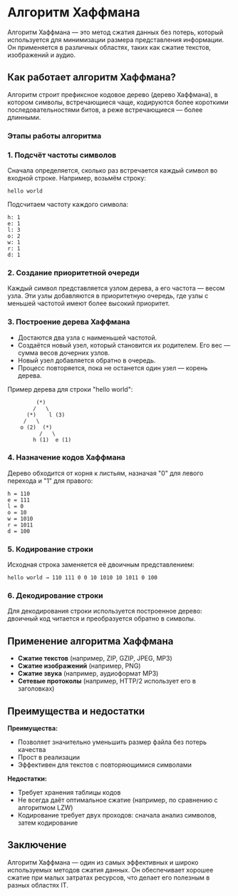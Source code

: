 # Алгоритм Хаффмана

Алгоритм Хаффмана — это метод сжатия данных без потерь, который используется для минимизации размера представления информации. Он применяется в различных областях, таких как сжатие текстов, изображений и аудио.

## Как работает алгоритм Хаффмана?

Алгоритм строит префиксное кодовое дерево (дерево Хаффмана), в котором символы, встречающиеся чаще, кодируются более короткими последовательностями битов, а реже встречающиеся — более длинными.

### Этапы работы алгоритма

### 1. Подсчёт частоты символов

Сначала определяется, сколько раз встречается каждый символ во входной строке. Например, возьмём строку:

```
hello world
```

Подсчитаем частоту каждого символа:

```
h: 1
е: 1
l: 3
o: 2
w: 1
r: 1
d: 1
```

### 2. Создание приоритетной очереди

Каждый символ представляется узлом дерева, а его частота — весом узла. Эти узлы добавляются в приоритетную очередь, где узлы с меньшей частотой имеют более высокий приоритет.

### 3. Построение дерева Хаффмана

- Достаются два узла с наименьшей частотой.
- Создаётся новый узел, который становится их родителем. Его вес — сумма весов дочерних узлов.
- Новый узел добавляется обратно в очередь.
- Процесс повторяется, пока не останется один узел — корень дерева.

Пример дерева для строки "hello world":

```
         (*)
        /   \
      (*)    l (3)
     /   \
    o (2)  (*)
          /   \
        h (1)  e (1)
```

### 4. Назначение кодов Хаффмана

Дерево обходится от корня к листьям, назначая "0" для левого перехода и "1" для правого:

```
h = 110
е = 111
l = 0
o = 10
w = 1010
r = 1011
d = 100
```

### 5. Кодирование строки

Исходная строка заменяется её двоичным представлением:

```
hello world → 110 111 0 0 10 1010 10 1011 0 100
```

### 6. Декодирование строки

Для декодирования строки используется построенное дерево: двоичный код читается и преобразуется обратно в символы.

## Применение алгоритма Хаффмана

- **Сжатие текстов** (например, ZIP, GZIP, JPEG, MP3)
- **Сжатие изображений** (например, PNG)
- **Сжатие звука** (например, аудиоформат MP3)
- **Сетевые протоколы** (например, HTTP/2 использует его в заголовках)

## Преимущества и недостатки

**Преимущества:**

- Позволяет значительно уменьшить размер файла без потерь качества
- Прост в реализации
- Эффективен для текстов с повторяющимися символами

**Недостатки:**

- Требует хранения таблицы кодов
- Не всегда даёт оптимальное сжатие (например, по сравнению с алгоритмом LZW)
- Кодирование требует двух проходов: сначала анализ символов, затем кодирование

## Заключение

Алгоритм Хаффмана — один из самых эффективных и широко используемых методов сжатия данных. Он обеспечивает хорошее сжатие при малых затратах ресурсов, что делает его полезным в разных областях IT.
